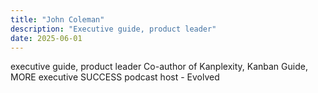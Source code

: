 ```yaml
---
title: "John Coleman"
description: "Executive guide, product leader"
date: 2025-06-01
---
```


executive guide, product leader
Co-author of Kanplexity, Kanban Guide, MORE executive SUCCESS
podcast host - Evolved
